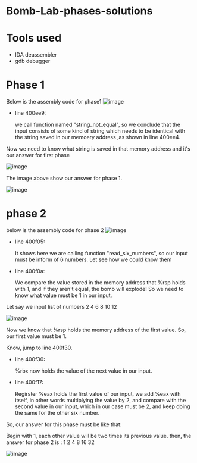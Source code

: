 # Bomb-Lab-phases-solutions
# Tools used
* IDA deassembler
* gdb debugger
# Phase 1
Below is the assembly code for phase1
![image](https://github.com/Ahmed-waled/Bomb-Lab-phases-solutions/assets/103792966/0f151010-ca0f-4040-ba32-c99dbf631bc1)
- line 400ee9:

  we call function named "string_not_equal", so we conclude that the input consists of some kind of string which needs to be identical with the string saved in our memoery address ,as shown in line 400ee4.
  
Now we need to know what string is saved in that memory address and it's our answer for first phase

![image](https://github.com/Ahmed-waled/Bomb-Lab-phases-solutions/assets/103792966/49cb516c-a840-4012-b8e4-5920064333ea)

The image above show our answer for phase 1.

![image](https://github.com/Ahmed-waled/Bomb-Lab-phases-solutions/assets/103792966/8e3fcf40-69ae-4b27-8705-17e19cceb383)

# phase 2
below is the assembly code for phase 2
![image](https://github.com/Ahmed-waled/Bomb-Lab-phases-solutions/assets/103792966/43d86e0b-f3c1-4ddc-94ca-2cd94be98c97)
- line 400f05:

  It shows here we are calling function "read_six_numbers", so our input must be inform of 6 numbers. Let see how we could know them
- line 400f0a:

  We compare the value stored in the memory address that %rsp holds with 1, and if they aren't equal, the bomb will explode!
So we need to know what value must be 1 in our input.

Let say we input list of numbers 2 4 6 8 10 12

![image](https://github.com/Ahmed-waled/Bomb-Lab-phases-solutions/assets/103792966/99206dc3-36ed-46f2-99b7-6a914d5e222e)

Now we know that %rsp holds the memory address of the first value. So, our first value must be 1.

Know, jump to line 400f30.

- line 400f30:

  %rbx now holds the value of the next value in our input.
- line 400f17:

  Regirster %eax holds the first value of our input, we add %eax with itself, in other words multiplying the value by 2, and compare with the second value in our input, which in our case must be 2, and keep doing the same for the other six number.
  
So, our answer for this phase must be like that:

  Begin with 1, each other value will be two times its previous value.
then, the answer for phase 2 is : 1 2 4 8 16 32

![image](https://github.com/Ahmed-waled/Bomb-Lab-phases-solutions/assets/103792966/9b236dcc-3767-43ae-8bae-ab212cb353c1)
 




